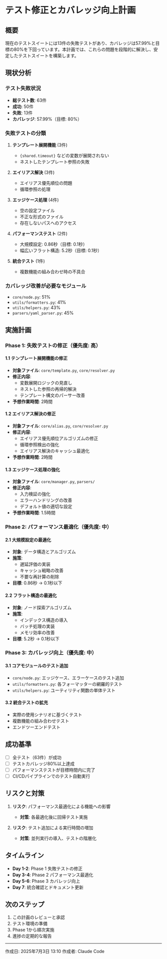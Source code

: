 # テスト修正とカバレッジ向上計画

## 概要
現在のテストスイートには13件の失敗テストがあり、カバレッジは57.99%と目標の80%を下回っています。本計画では、これらの問題を段階的に解決し、安定したテストスイートを構築します。

## 現状分析

### テスト失敗状況
- **総テスト数**: 63件
- **成功**: 50件
- **失敗**: 13件
- **カバレッジ**: 57.99%（目標: 80%）

### 失敗テストの分類
1. **テンプレート展開機能** (3件)
   - `{shared.timeout}` などの変数が展開されない
   - ネストしたテンプレート参照の失敗

2. **エイリアス解決** (3件)
   - エイリアス優先順位の問題
   - 循環参照の処理

3. **エッジケース処理** (4件)
   - 空の設定ファイル
   - 不正な形式のファイル
   - 存在しないパスへのアクセス

4. **パフォーマンステスト** (2件)
   - 大規模設定: 0.86秒（目標: 0.1秒）
   - 幅広いフラット構造: 5.2秒（目標: 0.1秒）

5. **統合テスト** (1件)
   - 複数機能の組み合わせ時の不具合

### カバレッジ改善が必要なモジュール
- `core/node.py`: 51%
- `utils/formatters.py`: 41%
- `utils/helpers.py`: 43%
- `parsers/yaml_parser.py`: 45%

## 実施計画

### Phase 1: 失敗テストの修正（優先度: 高）

#### 1.1 テンプレート展開機能の修正
- **対象ファイル**: `core/template.py`, `core/resolver.py`
- **修正内容**:
  - 変数展開ロジックの見直し
  - ネストした参照の再帰的解決
  - テンプレート構文のパーサー改善
- **予想作業時間**: 2時間

#### 1.2 エイリアス解決の修正
- **対象ファイル**: `core/alias.py`, `core/resolver.py`
- **修正内容**:
  - エイリアス優先順位アルゴリズムの修正
  - 循環参照検出の強化
  - エイリアス解決のキャッシュ最適化
- **予想作業時間**: 2時間

#### 1.3 エッジケース処理の強化
- **対象ファイル**: `core/manager.py`, `parsers/`
- **修正内容**:
  - 入力検証の強化
  - エラーハンドリングの改善
  - デフォルト値の適切な設定
- **予想作業時間**: 1.5時間

### Phase 2: パフォーマンス最適化（優先度: 中）

#### 2.1 大規模設定の最適化
- **対象**: データ構造とアルゴリズム
- **施策**:
  - 遅延評価の実装
  - キャッシュ戦略の改善
  - 不要な再計算の削除
- **目標**: 0.86秒 → 0.1秒以下

#### 2.2 フラット構造の最適化
- **対象**: ノード探索アルゴリズム
- **施策**:
  - インデックス構造の導入
  - バッチ処理の実装
  - メモリ効率の改善
- **目標**: 5.2秒 → 0.1秒以下

### Phase 3: カバレッジ向上（優先度: 中）

#### 3.1 コアモジュールのテスト追加
- `core/node.py`: エッジケース、エラーケースのテスト追加
- `utils/formatters.py`: 各フォーマッターの網羅的テスト
- `utils/helpers.py`: ユーティリティ関数の単体テスト

#### 3.2 統合テストの拡充
- 実際の使用シナリオに基づくテスト
- 複数機能の組み合わせテスト
- エンドツーエンドテスト

## 成功基準
- [ ] 全テスト（63件）が成功
- [ ] テストカバレッジ80%以上達成
- [ ] パフォーマンステストが目標時間内に完了
- [ ] CI/CDパイプラインでのテスト自動実行

## リスクと対策
1. **リスク**: パフォーマンス最適化による機能への影響
   - **対策**: 各最適化後に回帰テスト実施

2. **リスク**: テスト追加による実行時間の増加
   - **対策**: 並列実行の導入、テストの階層化

## タイムライン
- **Day 1-2**: Phase 1 失敗テストの修正
- **Day 3-4**: Phase 2 パフォーマンス最適化
- **Day 5-6**: Phase 3 カバレッジ向上
- **Day 7**: 統合確認とドキュメント更新

## 次のステップ
1. この計画のレビューと承認
2. テスト環境の準備
3. Phase 1から順次実施
4. 進捗の定期的な報告

---
作成日: 2025年7月3日 13:10
作成者: Claude Code